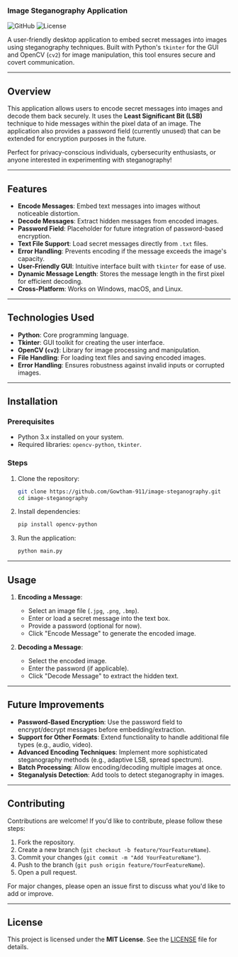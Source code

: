 
### **Image Steganography Application**

![GitHub](https://img.shields.io/badge/Python-3.x-blue) ![License](https://img.shields.io/badge/License-MIT-green)

A user-friendly desktop application to embed secret messages into images using steganography techniques. Built with Python's `tkinter` for the GUI and OpenCV (`cv2`) for image manipulation, this tool ensures secure and covert communication.

---

## **Overview**

This application allows users to encode secret messages into images and decode them back securely. It uses the **Least Significant Bit (LSB)** technique to hide messages within the pixel data of an image. The application also provides a password field (currently unused) that can be extended for encryption purposes in the future.

Perfect for privacy-conscious individuals, cybersecurity enthusiasts, or anyone interested in experimenting with steganography!

---

## **Features**

- **Encode Messages**: Embed text messages into images without noticeable distortion.
- **Decode Messages**: Extract hidden messages from encoded images.
- **Password Field**: Placeholder for future integration of password-based encryption.
- **Text File Support**: Load secret messages directly from `.txt` files.
- **Error Handling**: Prevents encoding if the message exceeds the image's capacity.
- **User-Friendly GUI**: Intuitive interface built with `tkinter` for ease of use.
- **Dynamic Message Length**: Stores the message length in the first pixel for efficient decoding.
- **Cross-Platform**: Works on Windows, macOS, and Linux.

---

## **Technologies Used**

- **Python**: Core programming language.
- **Tkinter**: GUI toolkit for creating the user interface.
- **OpenCV (`cv2`)**: Library for image processing and manipulation.
- **File Handling**: For loading text files and saving encoded images.
- **Error Handling**: Ensures robustness against invalid inputs or corrupted images.

---

## **Installation**

### **Prerequisites**

- Python 3.x installed on your system.
- Required libraries: `opencv-python`, `tkinter`.

### **Steps**

1. Clone the repository:
   ```bash
   git clone https://github.com/Gowtham-911/image-steganography.git
   cd image-steganography
   ```

2. Install dependencies:
   ```bash
   pip install opencv-python
   ```

3. Run the application:
   ```bash
   python main.py
   ```

---

## **Usage**

1. **Encoding a Message**:
   - Select an image file (`.jpg`, `.png`, `.bmp`).
   - Enter or load a secret message into the text box.
   - Provide a password (optional for now).
   - Click "Encode Message" to generate the encoded image.

2. **Decoding a Message**:
   - Select the encoded image.
   - Enter the password (if applicable).
   - Click "Decode Message" to extract the hidden text.

---


## **Future Improvements**

- **Password-Based Encryption**: Use the password field to encrypt/decrypt messages before embedding/extraction.
- **Support for Other Formats**: Extend functionality to handle additional file types (e.g., audio, video).
- **Advanced Encoding Techniques**: Implement more sophisticated steganography methods (e.g., adaptive LSB, spread spectrum).
- **Batch Processing**: Allow encoding/decoding multiple images at once.
- **Steganalysis Detection**: Add tools to detect steganography in images.

---

## **Contributing**

Contributions are welcome! If you'd like to contribute, please follow these steps:

1. Fork the repository.
2. Create a new branch (`git checkout -b feature/YourFeatureName`).
3. Commit your changes (`git commit -m "Add YourFeatureName"`).
4. Push to the branch (`git push origin feature/YourFeatureName`).
5. Open a pull request.

For major changes, please open an issue first to discuss what you'd like to add or improve.

---

## **License**

This project is licensed under the **MIT License**. See the [LICENSE](LICENSE) file for details.

